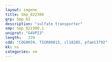 ```yaml
---
layout: smgene
title: Smp_022300
grp: Smp_02
description: "sulfate transporter"
smp: Smp_022300.1
uniprot: "G4VPI3"
length:   339
cdd: "COG0659, TIGR00815, cl18285, pfam13792"
kk: ns
categories: sm
---
```

